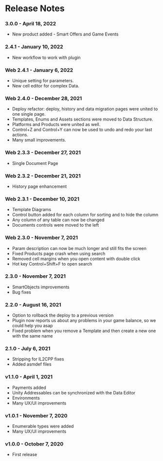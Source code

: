 # Release Notes

### 3.0.0 - April 18, 2022
* New product added - Smart Offers and Game Events

### 2.4.1 - January 10, 2022
* New workflow to work with plugin

### Web 2.4.1 - January 6, 2022
* Unique setting for parameters.
* New cell editor for complex Data.

### Web 2.4.0 - December 28, 2021
* Deploy refactor: deploy, history and data migration pages were united to one single page.
* Templates, Enums and Assets sections were moved to Data Structure.
* Platforms and Products were united as well.
* Control+Z and Control+Y can now be used to undo and redo your last actions.
* Many small improvements.

### Web 2.3.3 - December 27, 2021
* Single Document Page

### Web 2.3.2 - December 21, 2021
* History page enhancement

### Web 2.3.1 - December 10, 2021
* Template Diagrams
* Control button added for each column for sorting and to hide the column
* Any column of any table can now be changed
* Documents controls were moved to the left

### Web 2.3.0 - November 7, 2021
* Param description can now be much longer and still fits the screen
* Fixed Products page crash when using search
* Removed cell margins when you open content with double click
* Hot key Control+Shift+F to open search

### 2.3.0 - November 7, 2021
* SmartObjects improvements
* Bug fixes

### 2.2.0 - August 16, 2021
* Option to rollback the deploy to a previous version
* Plugin now reports us about any problems in your game balance, so we could help you asap
* Fixed problem when you remove a Template and then create a new one with the same name

### 2.1.0 - July 6, 2021
* Stripping for IL2CPP fixes
* Added asmdef files

### v1.1.0 - April 1, 2021
* Payments added
* Unity Addressables can be synchronized with the Data Editor
* Environments
* Many UX/UI improvements

### v1.0.1 - November 7, 2020
* Enumerable types were added
* Many UX/UI improvements

### v1.0.0 - October 7, 2020
* First release
